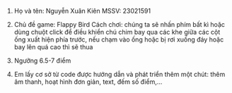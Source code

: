 1) Họ và tên: Nguyễn Xuân Kiên
   MSSV: 23021591

2) Chủ đề game: Flappy Bird
 Cách chơi:  chúng ta sẽ nhấn phím bất kì hoặc dùng chuột click để
            điều khiển chú chim bay qua các khe giữa các cột ống xuất hiện phía trước,
            nếu chạm vào ống hoặc bị rơi xuống đáy hoặc bay lên quá cao thì sẽ thua

3) Ngưỡng 6.5-7 điểm

4) Em lấy cơ sở từ code được hướng dẫn và phát triển thêm một chút: thêm âm thanh, hoạt hình đơn giản, text, đếm số điểm,...
